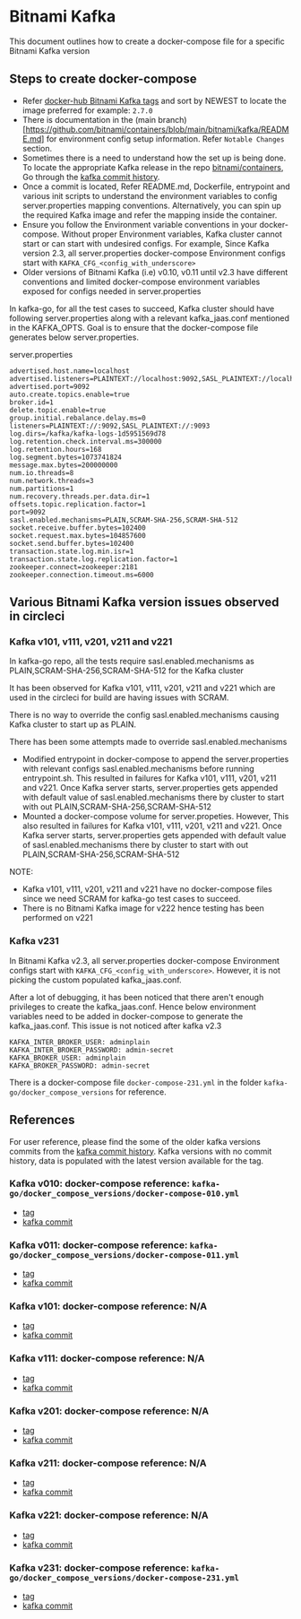 # Bitnami Kafka

This document outlines how to create a docker-compose file for a specific Bitnami Kafka version 


## Steps to create docker-compose

- Refer [docker-hub Bitnami Kafka tags](https://hub.docker.com/r/bitnami/kafka/tags) and sort by NEWEST to locate the image preferred for example: `2.7.0`
- There is documentation in the (main branch)[https://github.com/bitnami/containers/blob/main/bitnami/kafka/README.md] for environment config setup information. Refer `Notable Changes` section.
- Sometimes there is a need to understand how the set up is being done. To locate the appropriate Kafka release in the repo [bitnami/containers](https://github.com/bitnami/containers), Go through the [kafka commit history](https://github.com/bitnami/containers/commits/main/bitnami/kafka). 
- Once a commit is located, Refer README.md, Dockerfile, entrypoint and various init scripts to understand the environment variables to config server.properties mapping conventions. Alternatively, you can spin up the required Kafka image and refer the mapping inside the container.
- Ensure you follow the Environment variable conventions in your docker-compose. Without proper Environment variables, Kafka cluster cannot start or can start with undesired configs. For example, Since Kafka version 2.3, all server.properties docker-compose Environment configs start with `KAFKA_CFG_<config_with_underscore>`
- Older versions of Bitnami Kafka (i.e) v0.10, v0.11 until v2.3 have different conventions and limited docker-compose environment variables exposed for configs needed in server.properties


In kafka-go, for all the test cases to succeed, Kafka cluster should have following server.properties along with a relevant kafka_jaas.conf mentioned in the KAFKA_OPTS. Goal is to ensure that the docker-compose file generates below server.properties.


server.properties
```
advertised.host.name=localhost
advertised.listeners=PLAINTEXT://localhost:9092,SASL_PLAINTEXT://localhost:9093
advertised.port=9092
auto.create.topics.enable=true
broker.id=1
delete.topic.enable=true
group.initial.rebalance.delay.ms=0
listeners=PLAINTEXT://:9092,SASL_PLAINTEXT://:9093
log.dirs=/kafka/kafka-logs-1d5951569d78
log.retention.check.interval.ms=300000
log.retention.hours=168
log.segment.bytes=1073741824
message.max.bytes=200000000
num.io.threads=8
num.network.threads=3
num.partitions=1
num.recovery.threads.per.data.dir=1
offsets.topic.replication.factor=1
port=9092
sasl.enabled.mechanisms=PLAIN,SCRAM-SHA-256,SCRAM-SHA-512
socket.receive.buffer.bytes=102400
socket.request.max.bytes=104857600
socket.send.buffer.bytes=102400
transaction.state.log.min.isr=1
transaction.state.log.replication.factor=1
zookeeper.connect=zookeeper:2181
zookeeper.connection.timeout.ms=6000
```


## Various Bitnami Kafka version issues observed in circleci


### Kafka v101, v111, v201, v211 and v221


In kafka-go repo, all the tests require sasl.enabled.mechanisms as PLAIN,SCRAM-SHA-256,SCRAM-SHA-512 for the Kafka cluster


It has been observed for Kafka v101, v111, v201, v211 and v221 which are used in the circleci for build are having issues with SCRAM.


There is no way to override the config sasl.enabled.mechanisms causing Kafka cluster to start up as PLAIN.


There has been some attempts made to override sasl.enabled.mechanisms 
- Modified entrypoint in docker-compose to append the server.properties with relevant configs sasl.enabled.mechanisms before running entrypoint.sh. This resulted in failures for Kafka v101, v111, v201, v211 and v221. Once Kafka server starts, server.properties gets appended with default value of sasl.enabled.mechanisms  there by cluster to start with out PLAIN,SCRAM-SHA-256,SCRAM-SHA-512
- Mounted a docker-compose volume for server.propeties. However, This also resulted in failures for Kafka v101, v111, v201, v211 and v221. Once Kafka server starts, server.properties gets appended with default value of sasl.enabled.mechanisms there by cluster to start with out PLAIN,SCRAM-SHA-256,SCRAM-SHA-512


NOTE: 
- Kafka v101, v111, v201, v211 and v221 have no docker-compose files since we need SCRAM for kafka-go test cases to succeed. 
- There is no Bitnami Kafka image for v222 hence testing has been performed on v221


### Kafka v231

In Bitnami Kafka v2.3, all server.properties docker-compose Environment configs start with `KAFKA_CFG_<config_with_underscore>`. However, it is not picking the custom populated kafka_jaas.conf. 


After a lot of debugging, it has been noticed that there aren't enough privileges to create the kafka_jaas.conf. Hence below environment variables need to be added in docker-compose to generate the kafka_jaas.conf. This issue is not noticed after kafka v2.3


```
KAFKA_INTER_BROKER_USER: adminplain
KAFKA_INTER_BROKER_PASSWORD: admin-secret
KAFKA_BROKER_USER: adminplain
KAFKA_BROKER_PASSWORD: admin-secret
```

There is a docker-compose file `docker-compose-231.yml` in the folder `kafka-go/docker_compose_versions` for reference.


## References


For user reference, please find the some of the older kafka versions commits from the [kafka commit history](https://github.com/bitnami/containers/commits/main/bitnami/kafka). Kafka versions with no commit history, data is populated with the latest version available for the tag.


### Kafka v010: docker-compose reference: `kafka-go/docker_compose_versions/docker-compose-010.yml`
- [tag](https://hub.docker.com/r/bitnami/kafka/tags?page=1&ordering=last_updated&name=0.10.2.1)
- [kafka commit](https://github.com/bitnami/containers/tree/c4240f0525916a418245c7ef46d9534a7a212c92/bitnami/kafka)


### Kafka v011: docker-compose reference: `kafka-go/docker_compose_versions/docker-compose-011.yml`
- [tag](https://hub.docker.com/r/bitnami/kafka/tags?page=1&ordering=last_updated&name=0.11.0)
- [kafka commit](https://github.com/bitnami/containers/tree/7724adf655e4ca9aac69d606d41ad329ef31eeca/bitnami/kafka)


### Kafka v101: docker-compose reference: N/A
- [tag](https://hub.docker.com/r/bitnami/kafka/tags?page=1&ordering=last_updated&name=1.0.1)
- [kafka commit](https://github.com/bitnami/containers/tree/44cc8f4c43ead6edebd3758c8df878f4f9da82c2/bitnami/kafka)


### Kafka v111: docker-compose reference: N/A
- [tag](https://hub.docker.com/r/bitnami/kafka/tags?page=1&ordering=last_updated&name=1.1.1)
- [kafka commit](https://github.com/bitnami/containers/tree/cb593dc98c2eb7a39f2792641e741d395dbe50e7/bitnami/kafka)


### Kafka v201: docker-compose reference: N/A
- [tag](https://hub.docker.com/r/bitnami/kafka/tags?page=1&ordering=last_updated&name=2.0.1)
- [kafka commit](https://github.com/bitnami/containers/tree/9ff8763df265c87c8b59f8d7ff0cf69299d636c9/bitnami/kafka)


### Kafka v211: docker-compose reference: N/A
- [tag](https://hub.docker.com/r/bitnami/kafka/tags?page=1&ordering=last_updated&name=2.1.1)
- [kafka commit](https://github.com/bitnami/containers/tree/d3a9d40afc2b7e7de53486538a63084c1a565d43/bitnami/kafka)


### Kafka v221: docker-compose reference: N/A
- [tag](https://hub.docker.com/r/bitnami/kafka/tags?page=1&ordering=last_updated&name=2.2.1)
- [kafka commit](https://github.com/bitnami/containers/tree/f132ef830d1ba9b78392ec4619174b4640c276c9/bitnami/kafka)


### Kafka v231: docker-compose reference: `kafka-go/docker_compose_versions/docker-compose-231.yml`
- [tag](https://hub.docker.com/r/bitnami/kafka/tags?page=1&ordering=last_updated&name=2.3.1)
- [kafka commit](https://github.com/bitnami/containers/tree/ae572036b5281456b0086345fec0bdb74f7cf3a3/bitnami/kafka)

